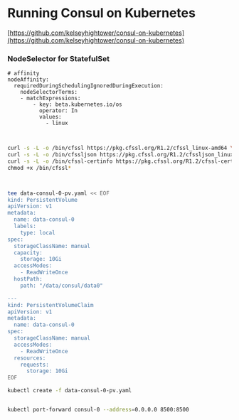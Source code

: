 # Running Consul on Kubernetes

[https://github.com/kelseyhightower/consul-on-kubernetes](https://github.com/kelseyhightower/consul-on-kubernetes)

### NodeSelector for StatefulSet

```
# affinity
nodeAffinity:
  requiredDuringSchedulingIgnoredDuringExecution:
    nodeSelectorTerms:
    - matchExpressions:
        - key: beta.kubernetes.io/os
          operator: In
          values:
            - linux


```

``` bash

curl -s -L -o /bin/cfssl https://pkg.cfssl.org/R1.2/cfssl_linux-amd64 \
curl -s -L -o /bin/cfssljson https://pkg.cfssl.org/R1.2/cfssljson_linux-amd64 \
curl -s -L -o /bin/cfssl-certinfo https://pkg.cfssl.org/R1.2/cfssl-certinfo_linux-amd64 \
chmod +x /bin/cfssl*



tee data-consul-0-pv.yaml << EOF
kind: PersistentVolume
apiVersion: v1
metadata:
  name: data-consul-0
  labels:
    type: local
spec:
  storageClassName: manual
  capacity:
    storage: 10Gi
  accessModes:
    - ReadWriteOnce
  hostPath:
    path: "/data/consul/data0"

---    
kind: PersistentVolumeClaim
apiVersion: v1
metadata:
  name: data-consul-0
spec:
  storageClassName: manual
  accessModes:
    - ReadWriteOnce
  resources:
    requests:
      storage: 10Gi
EOF

kubectl create -f data-consul-0-pv.yaml 


kubectl port-forward consul-0 --address=0.0.0.0 8500:8500
```

